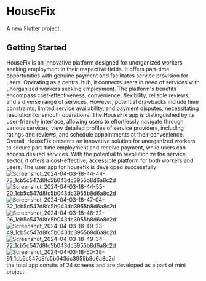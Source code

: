 # HouseFix

A new Flutter project.

## Getting Started

HouseFix is an innovative platform designed for unorganized workers seeking employment in their respective fields. It offers part-time opportunities with genuine payment and facilitates service provision for users. Operating as a central hub, it connects users in need of services with unorganized workers seeking employment.
The platform's benefits encompass cost-effectiveness, convenience, flexibility, reliable reviews, and a diverse range of services. However, potential drawbacks include time constraints, limited service availability, and payment disputes, necessitating resolution for smooth operations.
The HouseFix app is distinguished by its user-friendly interface, allowing users to effortlessly navigate through various services, view detailed profiles of service providers, including ratings and reviews, and schedule appointments at their convenience. 
Overall, HouseFix presents an innovative solution for unorganized workers to secure part-time employment and receive payment, while users can access desired services. With the potential to revolutionize the service sector, it offers a cost-effective, accessible platform for both workers and users.
The user app for housefix is developed successfully
![Screenshot_2024-04-03-18-44-44-73_1cb5c547d8fc5b043dc3955b8d6a8c2d](https://github.com/kushall4178657/mini_project/assets/155051342/a12fc9c8-776d-48e2-bf3f-bee6f0cdda2c)
![Screenshot_2024-04-03-18-44-55-20_1cb5c547d8fc5b043dc3955b8d6a8c2d](https://github.com/kushall4178657/mini_project/assets/155051342/69e38df4-e16b-440e-9be0-2b207be7edc0)
![Screenshot_2024-04-03-18-47-04-32_1cb5c547d8fc5b043dc3955b8d6a8c2d](https://github.com/kushall4178657/mini_project/assets/155051342/ed263c43-d9a6-4e4f-ae33-c58291afc764)
![Screenshot_2024-04-03-18-48-22-06_1cb5c547d8fc5b043dc3955b8d6a8c2d](https://github.com/kushall4178657/mini_project/assets/155051342/98dedd1e-a3c2-40f1-b4f7-8d54ee3e3533)
![Screenshot_2024-04-03-18-49-23-49_1cb5c547d8fc5b043dc3955b8d6a8c2d](https://github.com/kushall4178657/mini_project/assets/155051342/73d8bbe0-236c-41b9-bdd7-733d8bc58fbf)
![Screenshot_2024-04-03-18-49-34-72_1cb5c547d8fc5b043dc3955b8d6a8c2d](https://github.com/kushall4178657/mini_project/assets/155051342/0fa72d54-dcc1-4036-bc95-535b8fb4c19d)
![Screenshot_2024-04-03-18-50-38-91_1cb5c547d8fc5b043dc3955b8d6a8c2d](https://github.com/kushall4178657/mini_project/assets/155051342/1cdac6db-e52e-49c2-9ad3-96a1009ebd2d)
the total app consits of 24 screens and are developed as a part of mini project.






